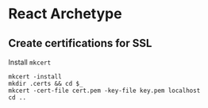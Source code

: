 # React Archetype

## Create certifications for SSL
Install `mkcert`

```
mkcert -install
mkdir .certs && cd $_
mkcert -cert-file cert.pem -key-file key.pem localhost
cd ..
```
